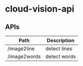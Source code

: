 # cloud-vision-api

## APIs

| Path         | Description  |
| ------------ | ------------ |
| /image2line  | detect lines |
| /image2words | detect words |
